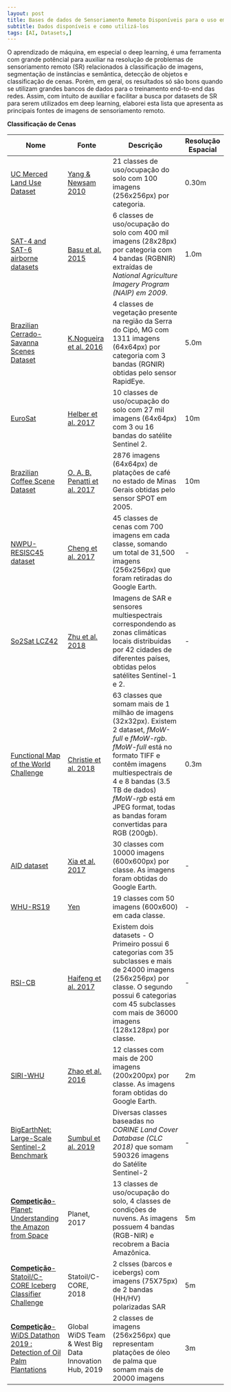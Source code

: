 ```yaml
---
layout: post
title: Bases de dados de Sensoriamento Remoto Disponíveis para o uso em Machine e Deep Learning
subtitle: Dados disponíveis e como utilizá-los  
tags: [AI, Datasets,]
---
```


O aprendizado de máquina, em especial o deep learning, é uma ferramenta com grande potêncial para auxiliar na resolução de problemas de sensoriamento remoto (SR) relacionados à classificação de imagens, segmentação de instâncias e semântica, detecção de objetos e classificação de cenas. Porém, em geral, os resultados só são bons quando se utilizam grandes bancos de dados para o treinamento end-to-end das redes. Assim, com intuito de auxiliar e facilitar a busca por datasets de SR para serem utilizados em deep learning, elaborei esta lista que apresenta as principais fontes de imagens de sensoriamento remoto.

**Classificação de Cenas**

| Nome | Fonte | Descrição | Resolução Espacial | 
| ------------- | ------------- | --------------------------- | ------------- |
| [UC Merced Land Use Dataset](http://weegee.vision.ucmerced.edu/datasets/landuse.html) |[Yang & Newsam 2010](https://www.researchgate.net/publication/221589425_Bag-of-visual-words_and_spatial_extensions_for_land-use_classification)  | 21 classes de uso/ocupação do solo com 100 imagens (256x256px) por categoria. | 0.30m | 
| [SAT-4 and SAT-6 airborne datasets](https://csc.lsu.edu/~saikat/deepsat/) | [Basu et al. 2015](https://arxiv.org/abs/1509.03602)  | 6 classes de uso/ocupação do solo com 400 mil imagens (28x28px) por categoria com 4 bandas (RGBNIR) extraídas de *National Agriculture Imagery Program (NAIP) em 2009*. | 1.0m | 
| [Brazilian Cerrado-Savanna Scenes Dataset](http://www.patreo.dcc.ufmg.br/2017/11/12/brazilian-cerrado-savanna-scenes-dataset/) | [K.Nogueira et al. 2016](https://homepages.dcc.ufmg.br/~keiller.nogueira/pdf/prrs2016.pdf)  | 4 classes de vegetação presente na região da Serra do Cipó, MG com 1311 imagens (64x64px) por categoria com 3 bandas (RGNIR) obtidas pelo sensor RapidEye. | 5.0m |
| [EuroSat](http://madm.dfki.de/downloads) | [Helber et al. 2017](https://arxiv.org/abs/1709.00029)  | 10 classes de uso/ocupação do solo com 27 mil imagens (64x64px) com 3 ou 16 bandas do satélite Sentinel 2. | 10m |
| [Brazilian Coffee Scene Dataset](http://www.patreo.dcc.ufmg.br/2017/11/12/brazilian-coffee-scenes-dataset/) | [O. A. B. Penatti et al. 2017](https://www.cv-foundation.org/openaccess/content_cvpr_workshops_2015/W13/papers/Penatti_Do_Deep_Features_2015_CVPR_paper.pdf)  | 2876 imagens (64x64px) de platações de café no estado de Minas Gerais obtidas pelo sensor SPOT em 2005. | 10m |
| [NWPU-RESISC45 dataset](http://www.escience.cn/people/JunweiHan/NWPU-RESISC45.html) | [ Cheng et al. 2017](https://arxiv.org/abs/1703.00121)  |  45 classes de cenas com 700 imagens em cada classe, somando um total de  31,500 imagens (256x256px) que foram retiradas do Google Earth.| - |
| [So2Sat LCZ42](https://dataserv.ub.tum.de/index.php/s/m1454690) | [Zhu et al. 2018](https://mediatum.ub.tum.de/1454690)  |Imagens de SAR e sensores multiespectrais correspondendo as zonas climáticas locais distribuidas por 42 cidades de diferentes países, obtidas pelos satélites Sentinel-1 e 2. | - |
| [Functional Map of the World Challenge](https://github.com/fMoW/dataset) | [Christie et al. 2018](https://arxiv.org/abs/1711.07846)  |  63 classes que somam mais de 1 milhão de imagens (32x32px). Existem 2 dataset, *fMoW-full* e *fMoW-rgb*. *fMoW-full* está no formato TIFF e contêm imagens multiespectrais de 4 e 8 bandas (3.5 TB de dados) *fMoW-rgb* está em JPEG format, todas as bandas foram convertidas para RGB (200gb). | 0.3m |
| [AID dataset](https://captain-whu.github.io/AID/) | [Xia et al. 2017](https://ieeexplore.ieee.org/document/7907303)  |30 classes com 10000 imagens (600x600px) por classe. As imagens foram obtidas do Google Earth. | - |
| [WHU-RS19](http://www.xinhua-fluid.com/people/yangwen/WHU-RS19.html) | [Yen](http://www.xinhua-fluid.com/people/yangwen/WHU-RS19.html)  |19 classes com 50 imagens (600x600) em cada classe.| - |
| [RSI-CB](https://github.com/lehaifeng/RSI-CB) | [Haifeng et al. 2017](https://arxiv.org/abs/1705.10450)  | Existem dois datasets - O Primeiro possui 6 categorias com 35 subclasses e mais de 24000 imagens (256x256px) por classe. O segundo possui 6 categorias com 45 subclasses com mais de 36000 imagens (128x128px) por classe.| - |
| [SIRI-WHU](http://www.lmars.whu.edu.cn/prof_web/zhongyanfei/Num/Google.html) | [Zhao et al. 2016](https://pdfs.semanticscholar.org/bcba/ed61bdc02707a0c69a421ad5744980c6dbd2.pdf)  | 12 classes com mais de 200 imagens (200x200px) por classe. As imagens foram obtidas do Google Earth.| 2m |
| [BigEarthNet: Large-Scale Sentinel-2 Benchmark](http://bigearth.net/) | [Sumbul et al. 2019](https://arxiv.org/abs/1902.06148)  | Diversas classes baseadas no *CORINE Land Cover Database (CLC 2018)* que somam 590326 imagens do Satélite Sentinel-2 | - |
| [**Competição**- Planet: Understanding the Amazon from Space](https://www.kaggle.com/c/planet-understanding-the-amazon-from-space) | Planet, 2017  | 13 classes de uso/ocupação do solo, 4 classes de condições de nuvens. As imagens possuem 4 bandas (RGB-NIR) e recobrem a Bacia Amazônica. | 5m |
| [**Competição**- Statoil/C-CORE Iceberg Classifier Challenge](https://www.kaggle.com/c/statoil-iceberg-classifier-challenge) | Statoil/C-CORE, 2018 | 2 clsses (barcos e icebergs) com imagens (75X75px) de 2 bandas (HH/HV) polarizadas SAR | 5m |
| [**Competição**- WiDS Datathon 2019 : Detection of Oil Palm Plantations](https://www.kaggle.com/c/widsdatathon2019) | Global WiDS Team & West Big Data Innovation Hub, 2019 | 2 classes de imagens (256x256px) que representam platações de óleo de palma que somam mais de 20000 imagens | 3m |

